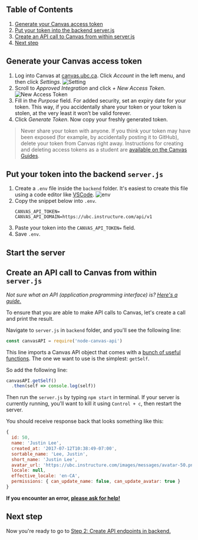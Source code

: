 ## Table of Contents
1. [Generate your Canvas access token](#generate-your-Canvas-access-token)
1. [Put your token into the backend server.js](#put-your-token-into-the-backend-server.js)
1. [Create an API call to Canvas from within server.js](#create-an-API-call-to-Canvas-from-within-server.js)
1. [Next step](#next-step)

## Generate your Canvas access token
1. Log into Canvas at [canvas.ubc.ca](http://canvas.ubc.ca/). Click _Account_ in the left menu, and then click _Settings_.
![Setting](https://learninganalytics.ubc.ca/files/2019/05/Screen-Shot-2019-05-22-at-3.25.40-PM.png)
1. Scroll to _Approved Integration_ and click _+ New Access Token_.
![New Access Token](https://learninganalytics.ubc.ca/files/2019/05/Screen-Shot-2019-05-22-at-3.26.33-PM.png)
1. Fill in the _Purpose_ field. For added security, set an expiry date for your token. This way, if you accidentally share your token or your token is stolen, at the very least it won’t be valid forever.
1. Click _Generate Token_. Now copy your freshly generated token.

> Never share your token with anyone. If you think your token may have been exposed (for example, by accidentally posting it to GitHub), delete your token from Canvas right away. Instructions for creating and deleting access tokens as a student are [available on the Canvas Guides](https://community.canvaslms.com/docs/DOC-16005-42121018197).

## Put your token into the backend `server.js`
1. Create a `.env` file inside the `backend` folder. It's easiest to create this file using a code editor like [VSCode](https://code.visualstudio.com/).
![env](https://user-images.githubusercontent.com/8836578/72940819-7873c400-3d67-11ea-8184-97c8cea5b523.png)
1. Copy the snippet below into `.env`.
    ```
    CANVAS_API_TOKEN=
    CANVAS_API_DOMAIN=https://ubc.instructure.com/api/v1
    ```
1. Paste your token into the `CANVAS_API_TOKEN=` field.
1. Save `.env`.

## Start the server

## Create an API call to Canvas from within `server.js`
_Not sure what an API (application programming interface) is? [Here's a guide.](https://www.freecodecamp.org/news/what-is-an-api-in-english-please-b880a3214a82/)_

To ensure that you are able to make API calls to Canvas, let's create a call and print the result.

Navigate to `server.js` in `backend` folder, and you'll see the following line:

```js
const canvasAPI = require('node-canvas-api')
```

This line imports a Canvas API object that comes with a [bunch of useful functions](https://github.com/ubccapico/node-canvas-api/tree/master/src). The one we want to use is the simplest: `getSelf`.

So add the following line:

```js
canvasAPI.getSelf()
  .then(self => console.log(self))
```

Then run the `server.js` by typing `npm start` in terminal. If your server is currently running, you'll want to kill it using `Control + c`, then restart the server.

You should receive response back that looks something like this:
```js
{
  id: 50,
  name: 'Justin Lee',
  created_at: '2017-07-12T10:38:49-07:00',
  sortable_name: 'Lee, Justin',
  short_name: 'Justin Lee',
  avatar_url: 'https://ubc.instructure.com/images/messages/avatar-50.png',
  locale: null,
  effective_locale: 'en-CA',
  permissions: { can_update_name: false, can_update_avatar: true }
}
```
**If you encounter an error, [please ask for help!](https://github.com/UBC-LA-Hackathon/student-dashboard#-ask-for-help)**

## Next step
Now you're ready to go to [Step 2: Create API endpoints in backend.](2-API-Endpoints.md)
